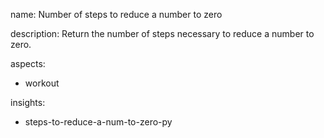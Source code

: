 name: Number of steps to reduce a number to zero

description: Return the number of steps necessary to reduce a number to zero.

aspects:
  - workout

insights:
  - steps-to-reduce-a-num-to-zero-py
